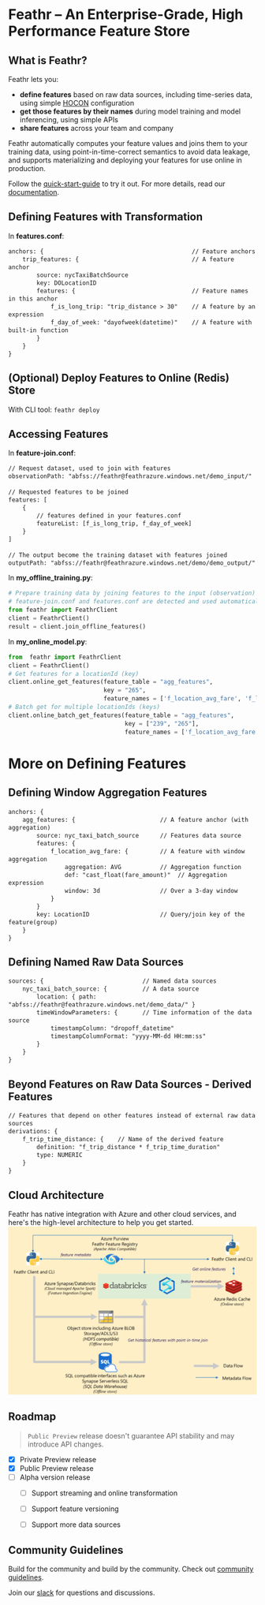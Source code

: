 Feathr – An Enterprise-Grade, High Performance Feature Store
===========================================

## What is Feathr?

Feathr lets you:
* **define features** based on raw data sources, including time-series data, using simple [HOCON](https://github.com/lightbend/config/blob/main/HOCON.md) configuration 
* **get those features by their names** during model training and model inferencing,
using simple APIs
* **share features** across your team and company

Feathr automatically computes your feature values and joins them to your training
data, using point-in-time-correct semantics to avoid data leakage, and supports materializing and deploying
your features for use online in production.

Follow the [quick-start-guide](docs/quickstart.md) to try it out.
For more details, read our [documentation](https://linkedin.github.io/feathr/).

## Defining Features with Transformation
In **features.conf**:
```
anchors: {                                          // Feature anchors
    trip_features: {                                // A feature anchor
        source: nycTaxiBatchSource
        key: DOLocationID
        features: {                                 // Feature names in this anchor
            f_is_long_trip: "trip_distance > 30"    // A feature by an expression
            f_day_of_week: "dayofweek(datetime)"    // A feature with built-in function
        }
    }
}
```

## (Optional) Deploy Features to Online (Redis) Store
With CLI tool: `feathr deploy`

## Accessing Features
In **feature-join.conf**:
```
// Request dataset, used to join with features 
observationPath: "abfss://feathr@feathrazure.windows.net/demo_input/"

// Requested features to be joined 
features: [      
    {
        // features defined in your features.conf
        featureList: [f_is_long_trip, f_day_of_week] 
    }
]

// The output become the training dataset with features joined
outputPath: "abfss://feathr@feathrazure.windows.net/demo/demo_output/"
```

In **my_offline_training.py**:
```python
# Prepare training data by joining features to the input (observation) data.
# feature-join.conf and features.conf are detected and used automatically.
from feathr import FeathrClient
client = FeathrClient()
result = client.join_offline_features()
```

In **my_online_model.py**:
```python
from  feathr import FeathrClient
client = FeathrClient()
# Get features for a locationId (key)
client.online_get_features(feature_table = "agg_features", 
                           key = "265",
                           feature_names = ['f_location_avg_fare', 'f_location_max_fare'])
# Batch get for multiple locationIds (keys)
client.online_batch_get_features(feature_table = "agg_features",
                                 key = ["239", "265"],
                                 feature_names = ['f_location_avg_fare', 'f_location_max_fare'])

```


# More on Defining Features

## Defining Window Aggregation Features
```
anchors: {
    agg_features: {                        // A feature anchor (with aggregation)
        source: nyc_taxi_batch_source      // Features data source
        features: {
            f_location_avg_fare: {         // A feature with window aggregation
                aggregation: AVG           // Aggregation function
                def: "cast_float(fare_amount)"  // Aggregation expression
                window: 3d                 // Over a 3-day window
            }
        }
        key: LocationID                    // Query/join key of the feature(group)
    }
}
```

## Defining Named Raw Data Sources
```
sources: {                            // Named data sources
    nyc_taxi_batch_source: {          // A data source
        location: { path: "abfss://feathr@feathrazure.windows.net/demo_data/" }
        timeWindowParameters: {       // Time information of the data source
            timestampColumn: "dropoff_datetime"
            timestampColumnFormat: "yyyy-MM-dd HH:mm:ss"
        }
    }
}
```

## Beyond Features on Raw Data Sources - Derived Features
```
// Features that depend on other features instead of external raw data sources
derivations: {    
    f_trip_time_distance: {    // Name of the derived feature
        definition: "f_trip_distance * f_trip_time_duration"
        type: NUMERIC
    }
}
```


## Cloud Architecture
Feathr has native integration with Azure and other cloud services, and here's the high-level architecture to help you get started.
![Architecture](./images/architecture.png)

## Roadmap
>`Public Preview` release doesn't guarantee API stability and may introduce API changes.

- [x] Private Preview release
- [x] Public Preview release
- [ ] Alpha version release
  - [ ] Support streaming and online transformation
  - [ ] Support feature versioning
  - [ ] Support more data sources




## Community Guidelines
Build for the community and build by the community. Check out [community guidelines](CONTRIBUTING.md).

Join our [slack](https://join.slack.com/t/feathrai/shared_invite/zt-14sxrbacj-7qo2bKL0LVG~4m0Z8gytZQ) for questions and discussions.

